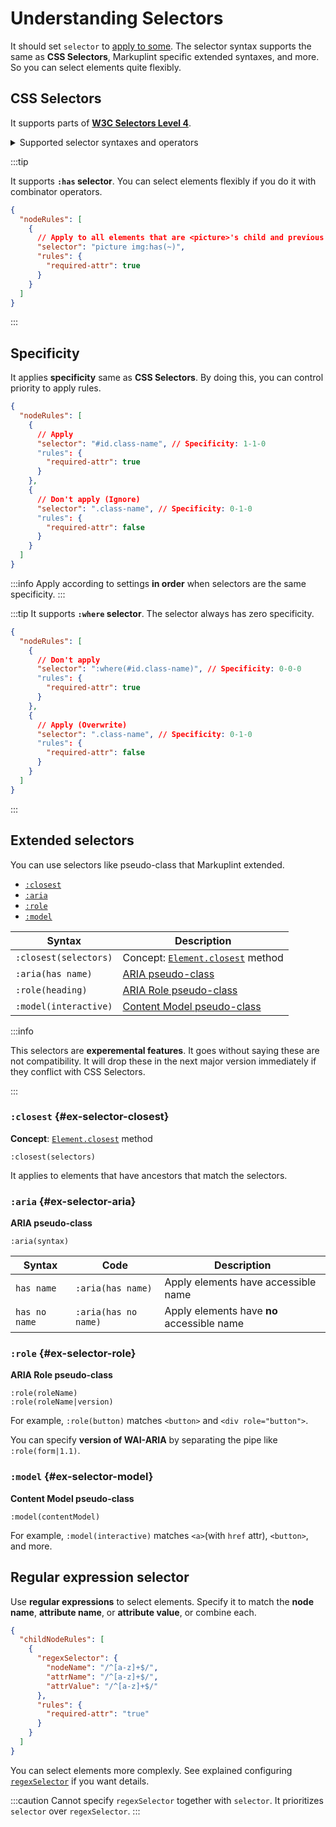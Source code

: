 # Understanding Selectors

It should set `selector` to [apply to some](applying-rules#applying-to-some). The selector syntax supports the same as **CSS Selectors**, Markuplint specific extended syntaxes, and more. So you can select elements quite flexibly.

## CSS Selectors

It supports parts of [**W3C Selectors Level 4**](https://www.w3.org/TR/selectors-4/).

<details>
<summary>Supported selector syntaxes and operators</summary>

| Selector Type                                    | Code Example                                                                              | Support |
| ------------------------------------------------ | ----------------------------------------------------------------------------------------- | ------- |
| Universal selector                               | `*`                                                                                       | ✅      |
| Type selector                                    | `div`                                                                                     | ✅      |
| ID selector                                      | `#id`                                                                                     | ✅      |
| Class selector                                   | `.class`                                                                                  | ✅      |
| Attribute selector                               | `[data-attr]`                                                                             | ✅      |
| Attribute selector, Exact match                  | `[data-attr=value]`                                                                       | ✅      |
| Attribute selector, Include whitespace separated | `[data-attr~=value]`                                                                      | ✅      |
| Attribute selector, Subcode match                | <code>[data-attr\|=value]</code>                                                          | ✅      |
| Attribute selector, Partial match                | `[data-attr*=value]`                                                                      | ✅      |
| Attribute selector, Forward match                | `[data-attr^=value]`                                                                      | ✅      |
| Attribute selector, Backward match               | `[data-attr$=value]`                                                                      | ✅      |
| Negation pseudo-class                            | `:not(div)`                                                                               | ✅      |
| Matches-Any pseudo-class                         | `:is(div)`                                                                                | ✅      |
| Specificity-adjustment pseudo-class              | `:where(div)`                                                                             | ✅      |
| Relational pseudo-class                          | `:has(div)` `:has(> div)`                                                                 | ✅      |
| Directionality pseudo-class                      | `:dir(ltr)`                                                                               | ❌      |
| Language pseudo-class                            | `:lang(en)`                                                                               | ❌      |
| Hyperlink pseudo-class                           | `:any-link`                                                                               | ❌      |
| Link History pseudo-class                        | `:link` `:visited`                                                                        | ❌      |
| Local link pseudo-class                          | `:local-link`                                                                             | ❌      |
| Target pseudo-class                              | `:target`                                                                                 | ❌      |
| Target container pseudo-class                    | `:target-within`                                                                          | ❌      |
| Reference element pseudo-class                   | `:scope`                                                                                  | ✅      |
| Current-element pseudo-class                     | `:current` `:current(div)`                                                                | ❌      |
| Past pseudo-class                                | `:past`                                                                                   | ❌      |
| Future pseudo-class                              | `:future`                                                                                 | ❌      |
| Interactive pseudo-class                         | `:active` `:hover` `:focus` `:focus-within` `:focus-visible`                              | ❌      |
| Enable and disable pseudo-class                  | `:enable` `:disable`                                                                      | ❌      |
| Mutability pseudo-class                          | `:read-write` `:read-only`                                                                | ❌      |
| Placeholder-shown pseudo-class                   | `:placeholder-shown`                                                                      | ❌      |
| Default-option pseudo-class                      | `:default`                                                                                | ❌      |
| Selected-option pseudo-class                     | `:checked`                                                                                | ❌      |
| Indeterminate value pseudo-class                 | `:indeterminate`                                                                          | ❌      |
| Validity pseudo-class                            | `:valid` `:invalid`                                                                       | ❌      |
| Range pseudo-class                               | `:in-range` `:out-of-range`                                                               | ❌      |
| Optionality pseudo-class                         | `:required` `:optional`                                                                   | ❌      |
| Empty-Value pseudo-class                         | `:blank`                                                                                  | ❌      |
| User-interaction pseudo-class                    | `:user-invalid`                                                                           | ❌      |
| Root pseudo-class                                | `:root`                                                                                   | ✅      |
| Empty pseudo-class                               | `:empty`                                                                                  | ❌      |
| Nth-child pseudo-class                           | `:nth-child(2)` `:nth-last-child(2)` `:first-child` `:last-child` `:only-child`           | ❌      |
| Nth-child pseudo-class (`of El` Syntax)          | `:nth-child(2 of div)` `:nth-last-child(2 of div)`                                        | ❌      |
| Nth-of-type pseudo-class                         | `:nth-of-type(2)` `:nth-last-of-type(2)` `:first-of-type` `:last-of-type` `:only-of-type` | ❌      |
| Nth-col pseudo-class                             | `:nth-col(2)` `:nth-last-col(2)`                                                          | ❌      |
| Pseudo elements                                  | `::before` `::after`                                                                      | ❌      |
| Descendant combinator                            | `div span`                                                                                | ✅      |
| Child combinator                                 | `div > span`                                                                              | ✅      |
| Next-sibling combinator                          | `div + span`                                                                              | ✅      |
| Subsequent-sibling combinator                    | `div ~ span`                                                                              | ✅      |
| Column combinator                                | <code>div \|\| span</code>                                                                | ❌      |
| Multiple selectors                               | `div, span`                                                                               | ✅      |

</details>

:::tip

It supports **`:has` selector**. You can select elements flexibly if you do it with combinator operators.

```json title=":has selector with Subsequent-sibling combinator"
{
  "nodeRules": [
    {
      // Apply to all elements that are <picture>'s child and previous siblings of <img>
      "selector": "picture img:has(~)",
      "rules": {
        "required-attr": true
      }
    }
  ]
}
```

:::

## Specificity

It applies **specificity** same as **CSS Selectors**. By doing this, you can control priority to apply rules.

```json title="Control priority"
{
  "nodeRules": [
    {
      // Apply
      "selector": "#id.class-name", // Specificity: 1-1-0
      "rules": {
        "required-attr": true
      }
    },
    {
      // Don't apply (Ignore)
      "selector": ".class-name", // Specificity: 0-1-0
      "rules": {
        "required-attr": false
      }
    }
  ]
}
```

:::info
Apply according to settings **in order** when selectors are the same specificity.
:::

:::tip
It supports **`:where` selector**. The selector always has zero specificity.

```json title="Control priority"
{
  "nodeRules": [
    {
      // Don't apply
      "selector": ":where(#id.class-name)", // Specificity: 0-0-0
      "rules": {
        "required-attr": true
      }
    },
    {
      // Apply (Overwrite)
      "selector": ".class-name", // Specificity: 0-1-0
      "rules": {
        "required-attr": false
      }
    }
  ]
}
```

:::

## Extended selectors

You can use selectors like pseudo-class that Markuplint extended.

- [`:closest`](./selectors#ex-selector-closest)
- [`:aria`](./selectors#ex-selector-aria)
- [`:role`](./selectors#ex-selector-role)
- [`:model`](./selectors#ex-selector-model)

| Syntax                | Description                                                                                                                                 |
| --------------------- | ------------------------------------------------------------------------------------------------------------------------------------------- |
| `:closest(selectors)` | Concept: [`Element.closest`](https://dom.spec.whatwg.org/#ref-for-dom-element-closest%E2%91%A0) method                                      |
| `:aria(has name)`     | [ARIA pseudo-class](https://github.com/markuplint/markuplint/tree/main/packages/%40markuplint/selector#aria-pseudo-class)                   |
| `:role(heading)`      | [ARIA Role pseudo-class](https://github.com/markuplint/markuplint/tree/main/packages/%40markuplint/selector#aria-pseudo-class)              |
| `:model(interactive)` | [Content Model pseudo-class](https://github.com/markuplint/markuplint/tree/main/packages/%40markuplint/selector#content-model-pseudo-class) |

:::info

This selectors are **experemental features**. It goes without saying these are not compatibility. It will drop these in the next major version immediately if they conflict with CSS Selectors.

:::

### `:closest` {#ex-selector-closest}

**Concept**: [`Element.closest`](https://dom.spec.whatwg.org/#ref-for-dom-element-closest%E2%91%A0) method

```
:closest(selectors)
```

It applies to elements that have ancestors that match the selectors.

### `:aria` {#ex-selector-aria}

**ARIA pseudo-class**

```
:aria(syntax)
```

| Syntax        | Code                 | Description                                |
| ------------- | -------------------- | ------------------------------------------ |
| `has name`    | `:aria(has name)`    | Apply elements have accessible name        |
| `has no name` | `:aria(has no name)` | Apply elements have **no** accessible name |

### `:role` {#ex-selector-role}

**ARIA Role pseudo-class**

```
:role(roleName)
:role(roleName|version)
```

For example, `:role(button)` matches `<button>` and `<div role="button">`.

You can specify **version of WAI-ARIA** by separating the pipe like `:role(form|1.1)`.

### `:model` {#ex-selector-model}

**Content Model pseudo-class**

```
:model(contentModel)
```

For example, `:model(interactive)` matches `<a>`(with `href` attr), `<button>`, and more.

## Regular expression selector

Use **regular expressions** to select elements.
Specify it to match the **node name**, **attribute name**, or **attribute value**, or combine each.

```json
{
  "childNodeRules": [
    {
      "regexSelector": {
        "nodeName": "/^[a-z]+$/",
        "attrName": "/^[a-z]+$/",
        "attrValue": "/^[a-z]+$/"
      },
      "rules": {
        "required-attr": "true"
      }
    }
  ]
}
```

You can select elements more complexly. See explained configuring [`regexSelector`](/configuration/properties#regexselector) if you want details.

:::caution
Cannot specify `regexSelector` together with `selector`. It prioritizes `selector` over `regexSelector`.
:::
